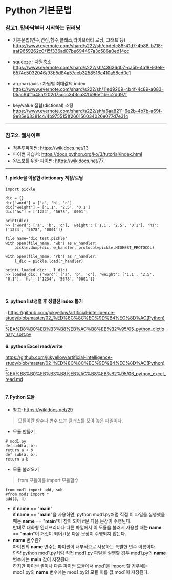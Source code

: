 # Python 기본문법

### 참고1. 밑바닥부터 시작하는 딥러닝
 - 기본문법(변수,연산,함수,클래스,라이브러리 로딩, 그래프 등)  
 https://www.evernote.com/shard/s222/sh/cbdefc88-41d7-4b88-b718-aaf9659262c0/15f336ad07be694497a3c586a0ed14cc 
 
 - squeeze : 차원축소  
 https://www.evernote.com/shard/s222/sh/43636d07-ca5b-4a18-93e9-6574e5032046/93b5d84a57ceb3258516c410a58cd0e1  
 
 - argmax/axis : 차원별 최대값의 index  
 https://www.evernote.com/shard/s222/sh/11ed9209-4b4f-4c89-a083-05ac94f1a45a/202d75ccc343ca82fb96ef1b6c2dd97f  
 
 - key/value 집합(dictional) 소팅
 https://www.evernote.com/shard/s222/sh/a6aa8211-6e2b-4b7b-a69f-9e85e63381c4/4b9755151f266156034026e077d7e314  
 
 
 

<hr />

### 참고2. 웹사이트
 - 점푸투파이썬: https://wikidocs.net/13  
 - 파이썬 자습서: https://docs.python.org/ko/3/tutorial/index.html  
 - 왕초보를 위한 파이썬: https://wikidocs.net/77  

<hr />

#### 1. pickle을 이용한 dictionary 저장/로딩
```
import pickle

dic = {}
dic["word"] = ['a', 'b', 'c']
dic["weight"] = ['1.1', '2.5', '0.1']
dic["hs"] = ['1234', '5678', '0001']

print(dic)
>> {'word': ['a', 'b', 'c'], 'weight': ['1.1', '2.5', '0.1'], 'hs': ['1234', '5678', '0001']}

file_name='dic_test.pickle'
with open(file_name, 'wb') as w_handler:
    pickle.dump(dic, w_handler, protocol=pickle.HIGHEST_PROTOCOL)

with open(file_name, 'rb') as r_handler:
    l_dic = pickle.load(r_handler)

print('loaded_dic:', l_dic)      
>> loaded_dic: {'word': ['a', 'b', 'c'], 'weight': ['1.1', '2.5', '0.1'], 'hs': ['1234', '5678', '0001']}
```
<br>

#### 5. python list정렬 후 정렬전 index 뽑기
: https://github.com/jukyellow/artificial-intelligence-study/blob/master/02_%ED%8C%8C%EC%9D%B4%EC%8D%AC(Python)-%EA%B8%B0%EB%B3%B8%EB%AC%B8%EB%B2%95/05_python_dictionary_sort.py
<br>

#### 6. python Excel read/write
https://github.com/jukyellow/artificial-intelligence-study/blob/master/02_%ED%8C%8C%EC%9D%B4%EC%8D%AC(Python)-%EA%B8%B0%EB%B3%B8%EB%AC%B8%EB%B2%95/06_python_excel_read.md  
<br>

#### 7. Python 모듈
- 참고: https://wikidocs.net/29  
> 모듈이란 함수나 변수 또는 클래스를 모아 놓은 파일이다.  
- 모듈 만들기  
```
# mod1.py
def add(a, b):
return a + b
def sub(a, b): 
return a-b
```
- 모듈 불러오기  
> from 모듈이름 import 모듈함수    
```
from mod1 import add, sub
#from mod1 import *
add(3, 4)
```
- if __name__ == "__main__"  
if __name__ == "__main__"을 사용하면, python mod1.py처럼 직접 이 파일을 실행했을 때는 __name__ == "__main__"이 참이 되어 if문 다음 문장이 수행된다.  
반대로 대화형 인터프리터나 다른 파일에서 이 모듈을 불러서 사용할 때는 __name__ == "__main__"이 거짓이 되어 if문 다음 문장이 수행되지 않는다.  
- __name__ 변수란?  
파이썬의 __name__ 변수는 파이썬이 내부적으로 사용하는 특별한 변수 이름이다.  
만약 python mod1.py처럼 직접 mod1.py 파일을 실행할 경우 mod1.py의 __name__ 변수에는 __main__ 값이 저장된다.  
하지만 파이썬 셸이나 다른 파이썬 모듈에서 mod1을 import 할 경우에는 mod1.py의 __name__ 변수에는 mod1.py의 모듈 이름 값 mod1이 저장된다.  
<br>
